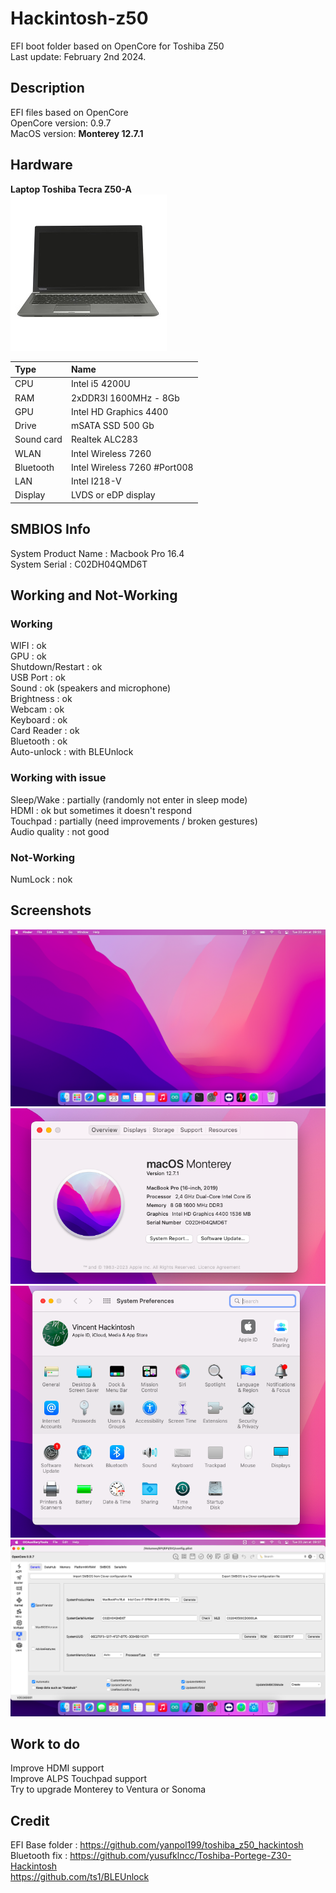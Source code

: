 # Hackintosh-z50

EFI boot folder based on OpenCore for Toshiba Z50  
Last update: February 2nd 2024. 

## Description

EFI files based on OpenCore  
OpenCore version: 0.9.7  
MacOS version: __Monterey 12.7.1__

## Hardware

__Laptop Toshiba Tecra Z50-A__  
![Toshiba Tecra Z50](/Assets/TecraZ50.jpeg "Toshiba Tecra Z50")


| Type	| Name                   |
|:------|:-----------------------|
| CPU	| Intel i5 4200U	 |
| RAM	| 2xDDR3l 1600MHz - 8Gb  |
| GPU	| Intel HD Graphics 4400 |
| Drive	| mSATA SSD 500 Gb	 |
| Sound	card	| Realtek ALC283	 |
| WLAN	| Intel Wireless 7260 	 |
| Bluetooth | Intel Wireless 7260 #Port008 |
| LAN	| Intel I218-V 		 |
| Display | LVDS or eDP display |

## SMBIOS Info

System Product Name : Macbook Pro 16.4  
System Serial : C02DH04QMD6T  

## Working and Not-Working

### Working
WIFI : ok  
GPU : ok   
Shutdown/Restart : ok  
USB Port : ok  
Sound : ok (speakers and microphone)  
Brightness : ok  
Webcam : ok  
Keyboard : ok  
Card Reader : ok  
Bluetooth : ok  
Auto-unlock : with BLEUnlock

### Working with issue

Sleep/Wake : partially (randomly not enter in sleep mode)  
HDMI : ok but sometimes it doesn't respond  
Touchpad : partially (need improvements / broken gestures)    
Audio quality : not good

### Not-Working
 
NumLock : nok  

## Screenshots
![Toshiba Tecra Z50 Monterey](/Assets/Monterey.png "Toshiba Tecra Z50")
![Toshiba Tecra Z50 SystemInfo](/Assets/SystemInfo.png "Toshiba Tecra Z50")
![Toshiba Tecra Z50 SystemSettings](/Assets/SystemSettings.png "Toshiba Tecra Z50")
![Toshiba Tecra Z50 OCAuxiliaryTools](/Assets/OCAuxiliaryTools.png "Toshiba Tecra Z50")

## Work to do

Improve HDMI support  
Improve ALPS Touchpad support  
Try to upgrade Monterey to Ventura or Sonoma  

## Credit

EFI Base folder : https://github.com/yanpol199/toshiba_z50_hackintosh  
Bluetooth fix : https://github.com/yusufklncc/Toshiba-Portege-Z30-Hackintosh  
https://github.com/ts1/BLEUnlock  
